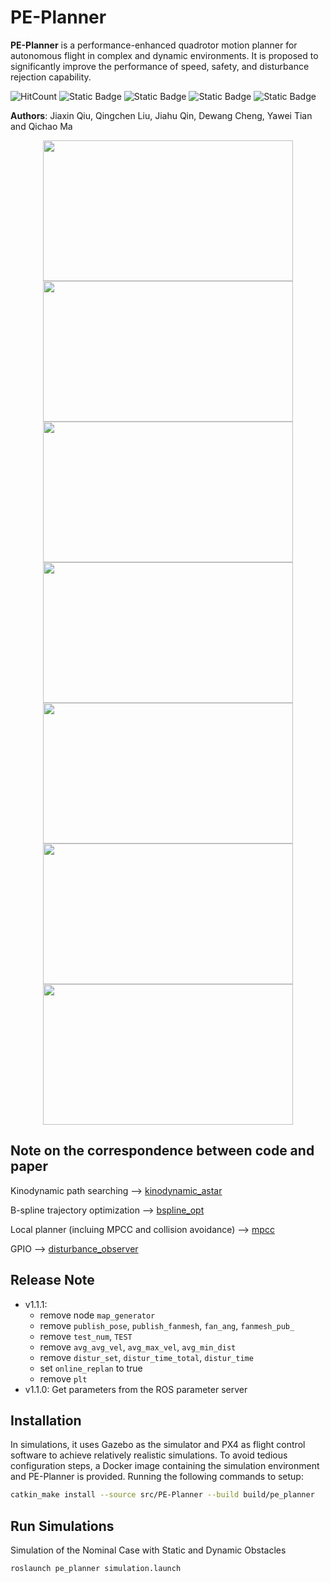 # PE-Planner

**PE-Planner** is a performance-enhanced quadrotor motion planner for autonomous flight in complex and dynamic environments. It is proposed to significantly improve the performance of speed, safety, and disturbance rejection capability.

![HitCount](https://img.shields.io/endpoint?url=https%3A%2F%2Fhits.dwyl.com%2FHuaYuXiao%2FPE-Planner.json%3Fcolor%3Dpink)
![Static Badge](https://img.shields.io/badge/ROS-noetic-22314E?logo=ros)
![Static Badge](https://img.shields.io/badge/OpenCV-4.2.0-5C3EE8?logo=opencv)
![Static Badge](https://img.shields.io/badge/C%2B%2B-14-00599C?logo=cplusplus)
![Static Badge](https://img.shields.io/badge/Ubuntu-20.04.6-E95420?logo=ubuntu)

__Authors__: Jiaxin Qiu, Qingchen Liu, Jiahu Qin, Dewang Cheng, Yawei Tian and Qichao Ma

<p align="center">
  <img src="gif/github_video1.gif" width = "400" height = "225"/>
  <br>
  <img src="gif/github_video2.gif" width = "400" height = "225"/>
  <img src="gif/github_video3.gif" width = "400" height = "225"/>
  <img src="gif/github_video4.gif" width = "400" height = "225"/>
  <img src="gif/github_video5.gif" width = "400" height = "225"/>
  <img src="gif/github_video6.gif" width = "400" height = "225"/>
  <img src="gif/github_video7.gif" width = "400" height = "225"/>
</p>


## Note on the correspondence between code and paper

Kinodynamic path searching --> [kinodynamic_astar](https://github.com/USTC-AIS-Lab/PE-Planner/tree/master/modules/kinodynamic_astar)

B-spline trajectory optimization --> [bspline_opt](https://github.com/USTC-AIS-Lab/PE-Planner/tree/master/modules/bspline_opt)

Local planner (incluing MPCC and collision avoidance) --> [mpcc](https://github.com/USTC-AIS-Lab/PE-Planner/tree/master/modules/mpcc)

GPIO --> [disturbance_observer](https://github.com/USTC-AIS-Lab/PE-Planner/tree/master/modules/disturbance_observer)


## Release Note

- v1.1.1:
  - remove node `map_generator`
  - remove `publish_pose`, `publish_fanmesh`, `fan_ang`, `fanmesh_pub_`
  - remove `test_num`, `TEST`
  - remove `avg_avg_vel`, `avg_max_vel`, `avg_min_dist`
  - remove `distur_set`, `distur_time_total`, `distur_time`
  - set `online_replan` to true
  - remove `plt`
- v1.1.0: Get parameters from the ROS parameter server


## Installation

In simulations, it uses Gazebo as the simulator and PX4 as flight control software to achieve relatively realistic simulations. To avoid tedious configuration steps, a Docker image containing the simulation environment and PE-Planner is provided. Running the following commands to setup:

```bash
catkin_make install --source src/PE-Planner --build build/pe_planner
```

## Run Simulations

Simulation of the Nominal Case with Static and Dynamic Obstacles

```bash
roslaunch pe_planner simulation.launch
```
